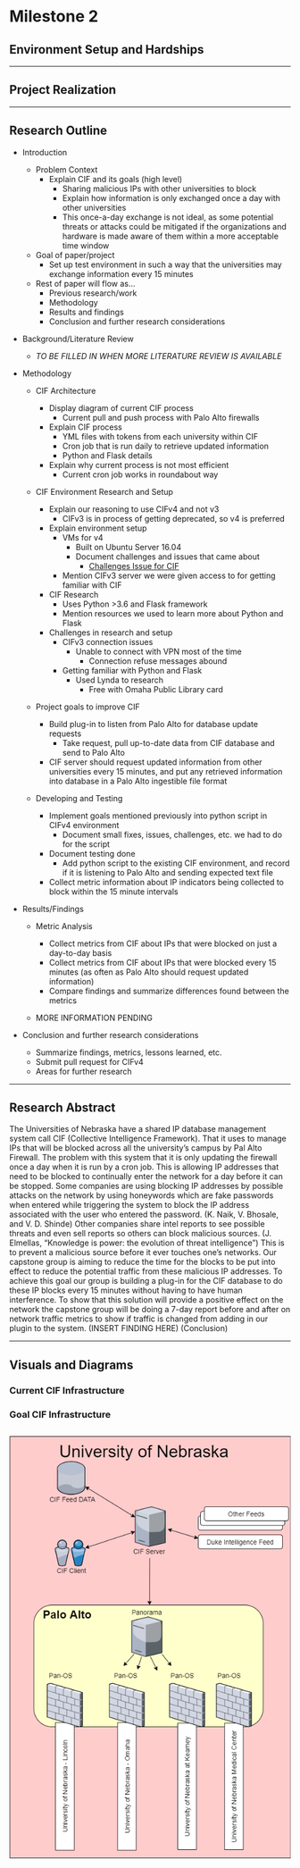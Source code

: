 # Milestone 2

## Environment Setup and Hardships

-----

## Project Realization

-----

## Research Outline

* Introduction
  
  * Problem Context
    * Explain CIF and its goals (high level)
      * Sharing malicious IPs with other universities to block
      * Explain how information is only exchanged once a day with other universities
      * This once-a-day exchange is not ideal, as some potential threats or attacks could be mitigated if the organizations and hardware is made aware of them within a more acceptable time window
  * Goal of paper/project
    * Set up test environment in such a way that the universities may exchange information every 15 minutes
  * Rest of paper will flow as...
    * Previous research/work
    * Methodology
    * Results and findings
    * Conclusion and further research considerations

* Background/Literature Review
  * *TO BE FILLED IN WHEN MORE LITERATURE REVIEW IS AVAILABLE*

* Methodology
  * CIF Architecture
    * Display diagram of current CIF process
      * Current pull and push process with Palo Alto firewalls
    * Explain CIF process
      * YML files with tokens from each university within CIF
      * Cron job that is run daily to retrieve updated information
      * Python and Flask details
    * Explain why current process is not most efficient
      * Current cron job works in roundabout way

  * CIF Environment Research and Setup

    * Explain our reasoning to use CIFv4 and not v3
      * CIFv3 is in process of getting deprecated, so v4 is preferred
    * Explain environment setup
      * VMs for v4
        * Built on Ubuntu Server 16.04
        * Document challenges and issues that came about
          * [Challenges Issue for CIF](https://github.com/neil-unomaha/CIF_CYBR_8950/issues/20)
      * Mention CIFv3 server we were given access to for getting familiar with CIF
    * CIF Research
      * Uses Python >3.6 and Flask framework
      * Mention resources we used to learn more about Python and Flask
    * Challenges in research and setup
      * CIFv3 connection issues
        * Unable to connect with VPN most of the time
          * Connection refuse messages abound
      * Getting familiar with Python and Flask
        * Used Lynda to research
          * Free with Omaha Public Library card

  * Project goals to improve CIF
    * Build plug-in to listen from Palo Alto for database update requests
      * Take request, pull up-to-date data from CIF database and send to Palo Alto
    * CIF server should request updated information from other universities every 15 minutes, and put any retrieved information into database in a Palo Alto ingestible file format

  * Developing and Testing
    * Implement goals mentioned previously into python script in CIFv4 environment
      * Document small fixes, issues, challenges, etc. we had to do for the script
    * Document testing done
      * Add python script to the existing CIF environment, and record if it is listening to Palo Alto and sending expected text file
    * Collect metric information about IP indicators being collected to block within the 15 minute intervals

* Results/Findings
  * Metric Analysis

    * Collect metrics from CIF about IPs that were blocked on just a day-to-day basis
    * Collect metrics from CIF about IPs that were blocked every 15 minutes (as often as Palo Alto should request updated information)
    * Compare findings and summarize differences found between the metrics
  * MORE INFORMATION PENDING

* Conclusion and further research considerations

  * Summarize findings, metrics, lessons learned, etc.
  * Submit pull request for CIFv4
  * Areas for further research

-----

## Research Abstract

The Universities of Nebraska have a shared IP database management system call CIF (Collective Intelligence Framework). That it uses to manage IPs that will be blocked across all the university’s campus by Pal Alto Firewall. The problem with this system that it is only updating the firewall once a day when it is run by a cron job. This is allowing IP addresses that need to be blocked to continually enter the network for a day before it can be stopped. Some companies are using blocking IP addresses by possible attacks on the network by using honeywords which are fake passwords when entered while triggering the system to block the IP address associated with the user who entered the password. (K. Naik, V. Bhosale, and V. D. Shinde) Other companies share intel reports to see possible threats and even sell reports so others can block malicious sources. (J. Elmellas, “Knowledge is power: the evolution of threat intelligence”) This is to prevent a malicious source before it ever touches one’s networks. Our capstone group is aiming to reduce the time for the blocks to be put into effect to reduce the potential traffic from these malicious IP addresses. To achieve this goal our group is building a plug-in for the CIF database to do these IP blocks every 15 minutes without having to have human interference. To show that this solution will provide a positive effect on the network the capstone group will be doing a 7-day report before and after on network traffic metrics to show if traffic is changed from adding in our plugin to the system. (INSERT FINDING HERE) (Conclusion)

-----

## Visuals and Diagrams

### Current CIF Infrastructure

### Goal CIF Infrastructure
![Diagram](https://github.com/neil-unomaha/CIF_CYBR_8950/blob/master/Assets/Existing_Setup.png?raw=true)
-----
